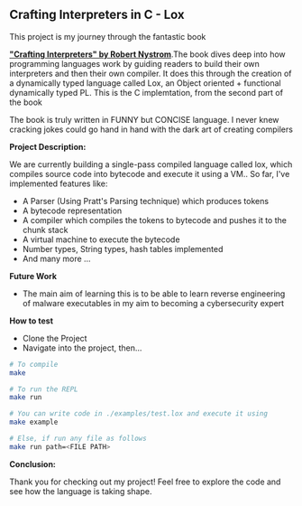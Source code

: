 ## Crafting Interpreters in C - Lox 

This project is my journey through the fantastic book

**["Crafting Interpreters" by Robert Nystrom](https://craftinginterpreters.com/)**.The book dives deep into how programming languages work by guiding readers to build their own interpreters and then their own compiler. It does this through the creation of a dynamically typed language called Lox, an Object oriented + functional dynamically typed PL. This is the C implemtation, from the second part of the book

The book is truly written in FUNNY but CONCISE language. I never knew cracking jokes could go hand in hand with the dark art of creating compilers

**Project Description:**

We are currently building a single-pass compiled language called lox, which compiles source code into bytecode and execute it using a VM.. So far, I've implemented features like:

* A Parser (Using Pratt's Parsing technique) which produces tokens
* A bytecode representation
* A compiler which compiles the tokens to bytecode and pushes it to the chunk stack 
* A virtual machine to execute the bytecode
* Number types, String types, hash tables implemented
* And many more ...

**Future Work**

* The main aim of learning this is to be able to learn reverse engineering of malware executables in my aim to becoming a cybersecurity expert

**How to test**

* Clone the Project
* Navigate into the project, then... 
```bash
# To compile 
make 

# To run the REPL
make run

# You can write code in ./examples/test.lox and execute it using 
make example

# Else, if run any file as follows
make run path=<FILE PATH>   

```

**Conclusion:**

Thank you for checking out my project! Feel free to explore the code and see how the language is taking shape.

